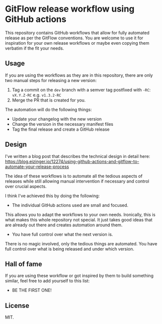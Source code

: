 # GitFlow release workflow using GitHub actions

This repository contains GitHub workflows that allow for fully automated release as per the GitFlow conventions.
You are welcome to use it for inspiration for your own release workflows or maybe even copying them verbatim if the fit your needs.

## Usage

If you are using the workflows as they are in this repository, there are only two manual steps for releasing a new version:

1. Tag a commit on the `dev` branch with a semver tag postfixed with `-RC`: `vX.Y.Z-RC` e.g. `v1.3.2-RC`
2. Merge the PR that is created for you.

The automation will do the following things:

- Update your changelog with the new version
- Change the version in the necessary manifest files
- Tag the final release and create a GitHub release

## Design

I've written a blog post that describes the technical design in detail here: https://blog.eizinger.io/12274/using-github-actions-and-gitflow-to-automate-your-release-process

The idea of these workflows is to automate all the tedious aspects of releases while still allowing manual intervention if necessary and control over crucial aspects.

I think I've achieved this by doing the following:

- The individual GitHub actions used are small and focused.

This allows you to adapt the workflows to your own needs.
Ironically, this is what makes this whole repository not special.
It just takes good ideas that are already out there and creates automation around them.

- You have full control over what the next version is.

There is no magic involved, only the tedious things are automated.
You have full control over what is being released and under which version.

## Hall of fame

If you are using these workflow or got inspired by them to build something similar, feel free to add yourself to this list:

- BE THE FIRST ONE!

## License

MIT.
